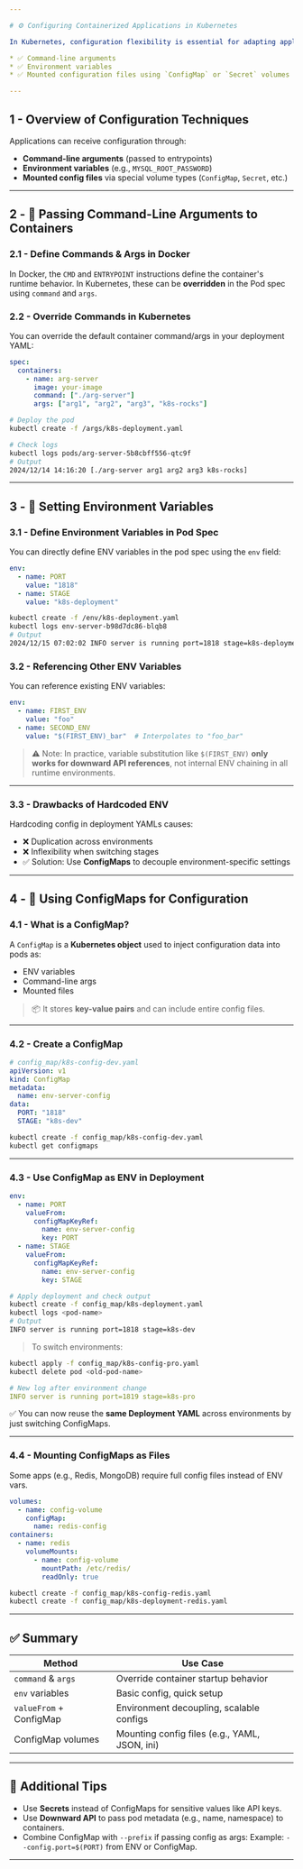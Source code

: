 ```yaml
---

# ⚙️ Configuring Containerized Applications in Kubernetes

In Kubernetes, configuration flexibility is essential for adapting applications across **development, staging, and production environments**. Kubernetes provides several mechanisms for passing configuration data to containers:

* ✅ Command-line arguments
* ✅ Environment variables
* ✅ Mounted configuration files using `ConfigMap` or `Secret` volumes

---
```


## 1 - Overview of Configuration Techniques

Applications can receive configuration through:

* **Command-line arguments** (passed to entrypoints)
* **Environment variables** (e.g., `MYSQL_ROOT_PASSWORD`)
* **Mounted config files** via special volume types (`ConfigMap`, `Secret`, etc.)

---

## 2 - 🔧 Passing Command-Line Arguments to Containers

### 2.1 - Define Commands & Args in Docker

In Docker, the `CMD` and `ENTRYPOINT` instructions define the container's runtime behavior. In Kubernetes, these can be **overridden** in the Pod spec using `command` and `args`.

### 2.2 - Override Commands in Kubernetes

You can override the default container command/args in your deployment YAML:

```yaml
spec:
  containers:
    - name: arg-server
      image: your-image
      command: ["./arg-server"]
      args: ["arg1", "arg2", "arg3", "k8s-rocks"]
```

```bash
# Deploy the pod
kubectl create -f /args/k8s-deployment.yaml

# Check logs
kubectl logs pods/arg-server-5b8cbff556-qtc9f
# Output
2024/12/14 14:16:20 [./arg-server arg1 arg2 arg3 k8s-rocks]
```

---

## 3 - 🌱 Setting Environment Variables

### 3.1 - Define Environment Variables in Pod Spec

You can directly define ENV variables in the pod spec using the `env` field:

```yaml
env:
  - name: PORT
    value: "1818"
  - name: STAGE
    value: "k8s-deployment"
```

```bash
kubectl create -f /env/k8s-deployment.yaml
kubectl logs env-server-b98d7dc86-blqb8
# Output
2024/12/15 07:02:02 INFO server is running port=1818 stage=k8s-deployment
```

### 3.2 - Referencing Other ENV Variables

You can reference existing ENV variables:

```yaml
env:
  - name: FIRST_ENV
    value: "foo"
  - name: SECOND_ENV
    value: "$(FIRST_ENV)_bar"  # Interpolates to "foo_bar"
```

> ⚠️ Note: In practice, variable substitution like `$(FIRST_ENV)` **only works for downward API references**, not internal ENV chaining in all runtime environments.

---

### 3.3 - Drawbacks of Hardcoded ENV

Hardcoding config in deployment YAMLs causes:

* ❌ Duplication across environments
* ❌ Inflexibility when switching stages
* ✅ Solution: Use **ConfigMaps** to decouple environment-specific settings

---

## 4 - 🧩 Using ConfigMaps for Configuration

### 4.1 - What is a ConfigMap?

A `ConfigMap` is a **Kubernetes object** used to inject configuration data into pods as:

* ENV variables
* Command-line args
* Mounted files

> 📦 It stores **key-value pairs** and can include entire config files.

---

### 4.2 - Create a ConfigMap

```yaml
# config_map/k8s-config-dev.yaml
apiVersion: v1
kind: ConfigMap
metadata:
  name: env-server-config
data:
  PORT: "1818"
  STAGE: "k8s-dev"
```

```bash
kubectl create -f config_map/k8s-config-dev.yaml
kubectl get configmaps
```

---

### 4.3 - Use ConfigMap as ENV in Deployment

```yaml
env:
  - name: PORT
    valueFrom:
      configMapKeyRef:
        name: env-server-config
        key: PORT
  - name: STAGE
    valueFrom:
      configMapKeyRef:
        name: env-server-config
        key: STAGE
```

```bash
# Apply deployment and check output
kubectl create -f config_map/k8s-deployment.yaml
kubectl logs <pod-name>
# Output
INFO server is running port=1818 stage=k8s-dev
```

> To switch environments:

```bash
kubectl apply -f config_map/k8s-config-pro.yaml
kubectl delete pod <old-pod-name>
```

```yaml
# New log after environment change
INFO server is running port=1819 stage=k8s-pro
```

✅ You can now reuse the **same Deployment YAML** across environments by just switching ConfigMaps.

---

### 4.4 - Mounting ConfigMaps as Files

Some apps (e.g., Redis, MongoDB) require full config files instead of ENV vars.

```yaml
volumes:
  - name: config-volume
    configMap:
      name: redis-config
containers:
  - name: redis
    volumeMounts:
      - name: config-volume
        mountPath: /etc/redis/
        readOnly: true
```

```bash
kubectl create -f config_map/k8s-config-redis.yaml
kubectl create -f config_map/k8s-deployment-redis.yaml
```

---

## ✅ Summary

| Method                  | Use Case                                      |
| ----------------------- | --------------------------------------------- |
| `command` & `args`      | Override container startup behavior           |
| `env` variables         | Basic config, quick setup                     |
| `valueFrom` + ConfigMap | Environment decoupling, scalable configs      |
| ConfigMap volumes       | Mounting config files (e.g., YAML, JSON, ini) |

---

## 📘 Additional Tips

* Use **Secrets** instead of ConfigMaps for sensitive values like API keys.
* Use **Downward API** to pass pod metadata (e.g., name, namespace) to containers.
* Combine ConfigMap with `--prefix` if passing config as args:
  Example: `--config.port=$(PORT)` from ENV or ConfigMap.

---
